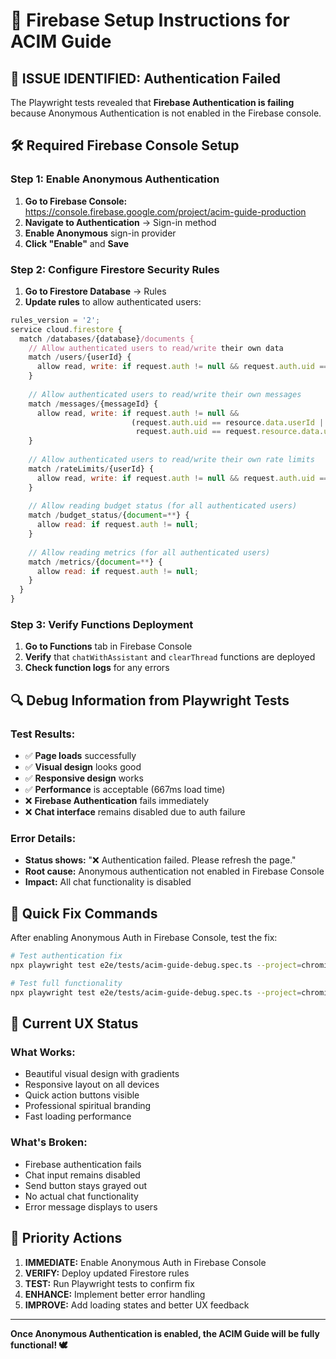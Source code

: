 # 🔧 Firebase Setup Instructions for ACIM Guide

## 🚨 **ISSUE IDENTIFIED: Authentication Failed**

The Playwright tests revealed that **Firebase Authentication is failing** because Anonymous Authentication is not enabled in the Firebase console.

## 🛠️ **Required Firebase Console Setup**

### **Step 1: Enable Anonymous Authentication**

1. **Go to Firebase Console:** https://console.firebase.google.com/project/acim-guide-production
2. **Navigate to Authentication** → Sign-in method
3. **Enable Anonymous** sign-in provider
4. **Click "Enable"** and **Save**

### **Step 2: Configure Firestore Security Rules** 

1. **Go to Firestore Database** → Rules
2. **Update rules** to allow authenticated users:

```javascript
rules_version = '2';
service cloud.firestore {
  match /databases/{database}/documents {
    // Allow authenticated users to read/write their own data
    match /users/{userId} {
      allow read, write: if request.auth != null && request.auth.uid == userId;
    }
    
    // Allow authenticated users to read/write their own messages
    match /messages/{messageId} {
      allow read, write: if request.auth != null && 
                           (request.auth.uid == resource.data.userId || 
                            request.auth.uid == request.resource.data.userId);
    }
    
    // Allow authenticated users to read/write their own rate limits
    match /rateLimits/{userId} {
      allow read, write: if request.auth != null && request.auth.uid == userId;
    }
    
    // Allow reading budget status (for all authenticated users)
    match /budget_status/{document=**} {
      allow read: if request.auth != null;
    }
    
    // Allow reading metrics (for all authenticated users)
    match /metrics/{document=**} {
      allow read: if request.auth != null;
    }
  }
}
```

### **Step 3: Verify Functions Deployment**

1. **Go to Functions** tab in Firebase Console
2. **Verify** that `chatWithAssistant` and `clearThread` functions are deployed
3. **Check function logs** for any errors

## 🔍 **Debug Information from Playwright Tests**

### **Test Results:**
- ✅ **Page loads** successfully 
- ✅ **Visual design** looks good
- ✅ **Responsive design** works
- ✅ **Performance** is acceptable (667ms load time)
- ❌ **Firebase Authentication** fails immediately
- ❌ **Chat interface** remains disabled due to auth failure

### **Error Details:**
- **Status shows:** "❌ Authentication failed. Please refresh the page."
- **Root cause:** Anonymous authentication not enabled in Firebase Console
- **Impact:** All chat functionality is disabled

## 🚀 **Quick Fix Commands**

After enabling Anonymous Auth in Firebase Console, test the fix:

```bash
# Test authentication fix
npx playwright test e2e/tests/acim-guide-debug.spec.ts --project=chromium --grep="Firebase authentication"

# Test full functionality  
npx playwright test e2e/tests/acim-guide-debug.spec.ts --project=chromium --grep="Debug actual chat functionality"
```

## 📱 **Current UX Status**

### **What Works:**
- Beautiful visual design with gradients
- Responsive layout on all devices
- Quick action buttons visible
- Professional spiritual branding
- Fast loading performance

### **What's Broken:**
- Firebase authentication fails
- Chat input remains disabled
- Send button stays grayed out
- No actual chat functionality
- Error message displays to users

## 🎯 **Priority Actions**

1. **IMMEDIATE:** Enable Anonymous Auth in Firebase Console
2. **VERIFY:** Deploy updated Firestore rules
3. **TEST:** Run Playwright tests to confirm fix
4. **ENHANCE:** Implement better error handling
5. **IMPROVE:** Add loading states and better UX feedback

---

**Once Anonymous Authentication is enabled, the ACIM Guide will be fully functional! 🕊️**

